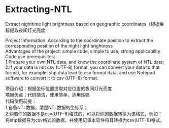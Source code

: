 # Extracting-NTL  
Extract nighttime light brightness based on geographic coordinates（根据坐标提取夜间灯光亮度
  
Project Information: According to the coordinate position to extract the corresponding position of the night light brightness  
Advantages of the project: simple code, simple to use, strong applicability  
Code use prerequisites:  
1.Prepare your own NTL data, and know the coordinate system of NTL data;  
2.If your data is not csv (UTF-8) format, you can convert your data to that format, for example: shp data lead to csv format data, and use Notepad software to convert it to csv (UTF-8) format.  
  
  
项目介绍：根据坐标位置提取对应位置的夜间灯光亮度  
项目优点：代码简洁，使用简单，适用性强  
代码使用前提：  
1.自备NTL数据，清楚NTL数据的坐标系；  
2.倘若你的数据不是csv(UTF-8)格式的，可以将你的数据转换为该格式，例如：将shp数据导为csv格式的数据，并使用记事本软件将其转换为csv(UTF-8)格式。  
